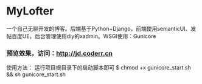 # MyLofter
一个自己无聊开发的博客。后端基于Python+Django，前端使用semanticUI、发帖百度UE，后台管理使用diy的xadmin。WSGI使用：Gunicore
### 预览效果，访问：http://jd.coderr.cn

使用方法：
运行项目根目录下的启动脚本即可
$ chmod +x gunicore_start.sh && sh gunicore_start.sh

